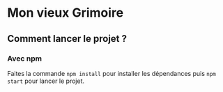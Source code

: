# Mon vieux Grimoire

## Comment lancer le projet ?

### Avec npm

Faites la commande `npm install` pour installer les dépendances puis `npm start` pour lancer le projet.
